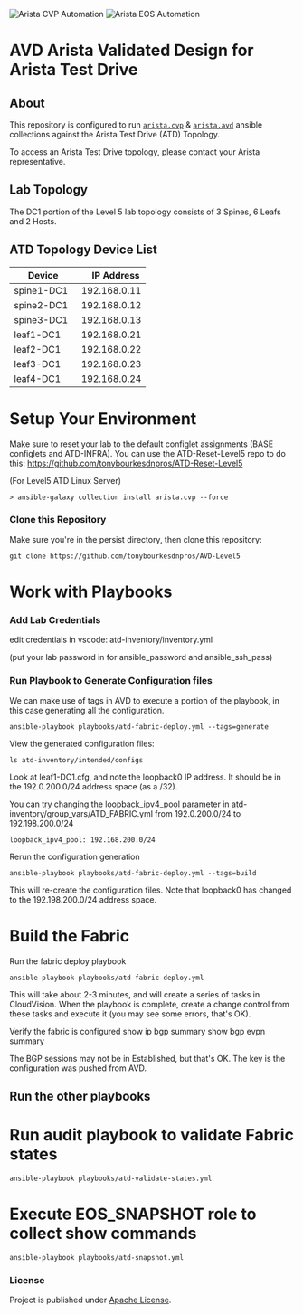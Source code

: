 ![Arista CVP Automation](https://img.shields.io/badge/Arista-CVP%20Automation-blue) ![Arista EOS Automation](https://img.shields.io/badge/Arista-EOS%20Automation-blue)

# AVD Arista Validated Design for Arista Test Drive

## About

This repository is configured to run [`arista.cvp`](https://github.com/aristanetworks/ansible-cvp) & [`arista.avd`](https://github.com/aristanetworks/ansible-avd) ansible collections against the Arista Test Drive (ATD) Topology.

To access an Arista Test Drive topology, please contact your Arista representative.

## Lab Topology

The DC1 portion of the Level 5 lab topology consists of 3 Spines, 6 Leafs and 2 Hosts.

## ATD Topology Device List

| Device | IP Address   |
| ------ | ------------ |
| spine1-DC1 |192.168.0.11 |
| spine2-DC1 |192.168.0.12 |
| spine3-DC1 |192.168.0.13 |
| leaf1-DC1  |192.168.0.21 |
| leaf2-DC1  |192.168.0.22 |
| leaf3-DC1  |192.168.0.23 |
| leaf4-DC1  |192.168.0.24 |

# Setup Your Environment

Make sure to reset your lab to the default configlet assignments (BASE configlets and ATD-INFRA). You can use the ATD-Reset-Level5 repo to do this: https://github.com/tonybourkesdnpros/ATD-Reset-Level5

(For Level5 ATD Linux Server)

    > ansible-galaxy collection install arista.cvp --force

### Clone this Repository
Make sure you're in the persist directory, then clone this repository:

    git clone https://github.com/tonybourkesdnpros/AVD-Level5


# Work with Playbooks

### Add Lab Credentials

edit credentials in vscode: atd-inventory/inventory.yml 

(put your lab password in for ansible_password and ansible_ssh_pass)


### Run Playbook to Generate Configuration files

We can make use of tags in AVD to execute a portion of the playbook, in this case generating all the configuration. 

    ansible-playbook playbooks/atd-fabric-deploy.yml --tags=generate

View the generated configuration files: 

    ls atd-inventory/intended/configs

Look at leaf1-DC1.cfg, and note the loopback0 IP address. It should be in the 192.0.200.0/24 address space (as a /32). 

You can try changing the loopback_ipv4_pool parameter in atd-inventory/group_vars/ATD_FABRIC.yml from 192.0.200.0/24 to 192.198.200.0/24

    loopback_ipv4_pool: 192.168.200.0/24

Rerun the configuration generation

    ansible-playbook playbooks/atd-fabric-deploy.yml --tags=build

This will re-create the configuration files. Note that loopback0 has changed to the 192.198.200.0/24 address space. 

# Build the Fabric

Run the fabric deploy playbook

    ansible-playbook playbooks/atd-fabric-deploy.yml 

This will take about 2-3 minutes, and will create a series of tasks in CloudVision. When the playbook is complete, create a change control from these tasks and execute it (you may see some errors, that's OK). 

Verify the fabric is configured
    show ip bgp summary
    show bgp evpn summary

The BGP sessions may not be in Established, but that's OK. The key is the configuration was pushed from AVD. 

## Run the other playbooks

# Run audit playbook to validate Fabric states
    ansible-playbook playbooks/atd-validate-states.yml

# Execute EOS_SNAPSHOT role to collect show commands
    ansible-playbook playbooks/atd-snapshot.yml


### License

Project is published under [Apache License]().
